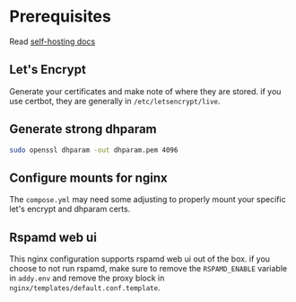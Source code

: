 # Prerequisites

Read [self-hosting docs](https://addy.io/self-hosting/)

## Let's Encrypt

Generate your certificates and make note of where they are stored. if you use
certbot, they are generally in `/etc/letsencrypt/live`.

## Generate strong dhparam

```sh
sudo openssl dhparam -out dhparam.pem 4096
```

## Configure mounts for nginx

The `compose.yml` may need some adjusting to properly mount your specific
let's encrypt and dhparam certs.

## Rspamd web ui

This nginx configuration supports rspamd web ui out of the box. if you choose
to not run rspamd, make sure to remove the `RSPAMD_ENABLE` variable in
`addy.env` and remove the proxy block in `nginx/templates/default.conf.template`.

